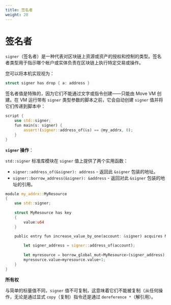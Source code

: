 ```yaml
---
title: 签名者
weight: 28
---
```


# 签名者

`signer`（签名者）是一种代表对区块链上资源或资产的授权和控制的类型。签名者类型用于指示哪个帐户或实体负责在区块链上执行特定交易或操作。

您可以将本机实现视为：

<!-- # Signer

A `signer` is a type that represents the authorization and control of a resource or asset on the blockchain. The signer type is used to indicate which account or entity is responsible for executing a particular transaction or operation on the blockchain.

You can think of the native implementation as being: -->

```rust
struct signer has drop { a: address }
```

签名者值是特殊的，因为它们不能通过文字或指令创建——只能由 Move VM 创建。在 VM 运行带有 `signer` 类型参数的脚本之前，它会自动创建 `signer` 值并将它们传递到脚本中：

<!-- Signer values are special because they cannot be created via literals or instructions--only by the Move VM. Before the VM runs a script with parameters of type `signer`, it will automatically create `signer` values and pass them into the script: -->

```rust
script {
    use std::signer;
    fun main(s: signer) {
        assert!(signer::address_of(&s) == @my_addrx, 0);
    }
}
```

**`signer` 操作**：

`std::signer` 标准库模块在 `signer` 值上提供了两个实用函数：

* `signer::address_of(&signer): address` - 返回此 `&signer` 包装的地址。
* `signer::borrow_address(&signer): &address` - 返回对此 `&signer` 包装的地址的引用。

<!-- **`signer` operations:**

The `std::signer` standard library module provides two utility functions over `signer` values:

* `signer::address_of(&signer): address` - Return the `address` wrapped by this `&signer`.
* `signer::borrow_address(&signer): &address` - Return a reference to the `address` wrapped by this `&signer`. -->

```rust
module my_addrx::MyResource
{
    use std::signer; 
    
    struct MyResource has key
    {
        value:u64
    }

    public entry fun increase_value_by_one(account: &signer) acquires MyResource {
        
        let signer_address = signer::address_of(account); 
        
        let myresource = borrow_global_mut<MyResource>(signer_address);
        myresource.value=myresource.value+1;
    }
}

```

**所有权**

与简单的标量值不同，`signer` 值不可复制，这意味着它们不能被复制（从任何操作，无论是通过显式 `copy`（复制）指令还是通过 `dereference *`（解引用）。

<!-- Unlike simple scalar values, `signer` values are not copyable, meaning they cannot be copied(from any operation whether it be through an explicit `copy` instruction or through a `dereference *`. -->
